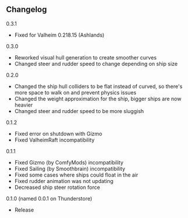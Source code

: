 ## Changelog

0.3.1
- Fixed for Valheim 0.218.15 (Ashlands)

0.3.0
- Reworked visual hull generation to create smoother curves
- Changed steer and rudder speed to change depending on ship size

0.2.0
- Changed the ship hull colliders to be flat instead of curved, so there's more space to walk on and prevent physics issues
- Changed the weight approximation for the ship, bigger ships are now heavier
- Changed steer and rudder speed to be more sluggish

0.1.2
- Fixed error on shutdown with Gizmo
- Fixed ValheimRaft incompatibility

0.1.1
- Fixed Gizmo (by ComfyMods) incompatibility
- Fixed Sailing (by Smoothbrain) incompatibility
- Fixed some cases where ships could float in the air
- Fixed rudder animation was not updating
- Decreased ship steer rotation force

0.1.0 (named 0.0.1 on Thunderstore)
- Release
